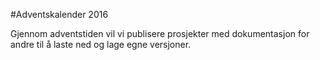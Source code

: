 #Adventskalender 2016

Gjennom adventstiden vil vi publisere prosjekter med dokumentasjon for andre til å laste ned og lage egne versjoner.

